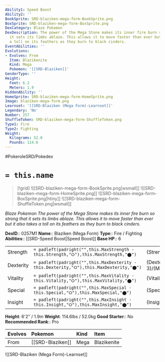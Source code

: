 ```yaml
---
Ability1: Speed Boost
Ability2: ''
BookSprite: SRD-blaziken-mega-form-BookSprite.png
BoxSprite: SRD-blaziken-mega-form-BoxSprite.png
DexCategory: Blaze Pokemon
DexDescription: The power of the Mega Stone makes its inner fire burn so strong that
  it sets its limbs ablaze. This allows it to move faster than ever but it also takes
  a toll on its feathers as they burn to black cinders.
EventAbilities: ''
Evolutions:
- Evolves: From
  Item: Blazikenite
  Kind: Mega
  Pokemon: '[[SRD-Blaziken]]'
GenderType: ''
Height:
  Feet: 6.2
  Meters: 1.9
HiddenAbility: ''
HomeSprite: SRD-blaziken-mega-form-HomeSprite.png
Image: blaziken-mega-form.png
Learnset: '[[SRD-Blaziken (Mega Form)-Learnset]]'
Legendary: 'No'
Number: 257
ShuffleToken: SRD-blaziken-mega-form-ShuffleToken.png
Type1: Fire
Type2: Fighting
Weight:
  Kilograms: 52.0
  Pounds: 114.6
---
```


#PokeroleSRD/Pokedex

# `= this.name`

> [!grid]
> ![[SRD-blaziken-mega-form-BookSprite.png|wsmall]]
> ![[SRD-blaziken-mega-form-HomeSprite.png]]
> ![[SRD-blaziken-mega-form-BoxSprite.png|htiny]]
> ![[SRD-blaziken-mega-form-ShuffleToken.png|wsmall]]


*Blaze Pokemon*
*The power of the Mega Stone makes its inner fire burn so strong that it sets its limbs ablaze. This allows it to move faster than ever but it also takes a toll on its feathers as they burn to black cinders.*

**DexID**:: 0257M1
**Name**:: Blaziken (Mega Form)
**Type**:: Fire / Fighting
**Abilities**:: [[SRD-Speed Boost|Speed Boost]]
**Base HP**:: 6

|           |                                                                                        |                                          |
| --------- | -------------------------------------------------------------------------------------- | ---------------------------------------- |
| Strength  | `= padleft(padright("",this.MaxStrength - this.Strength,"⭘"),this.MaxStrength,"⬤")`    | (Strength::4)/(MaxStrength::8)   |
| Dexterity | `= padleft(padright("",this.MaxDexterity - this.Dexterity,"⭘"),this.MaxDexterity,"⬤")` | (Dexterity:: 3)/(MaxDexterity::6) |
| Vitality  | `= padleft(padright("",this.MaxVitality - this.Vitality,"⭘"),this.MaxVitality,"⬤")`    | (Vitality::2)/(MaxVitality::5)   |
| Special   | `= padleft(padright("",this.MaxSpecial - this.Special,"⭘"),this.MaxSpecial,"⬤")`       | (Special::3)/(MaxSpecial::7)     |
| Insight   | `= padleft(padright("",this.MaxInsight - this.Insight,"⭘"),this.MaxInsight,"⬤")`       | (Insight::2)/(MaxInsight::5)     |

**Height**: 6'2" / 1.9m
**Weight**: 114.6lbs / 52.0kg
**Good Starter**:: No
**Recommended Rank**:: Pro

| Evolves   | Pokemon          | Kind   | Item        |
|:----------|:-----------------|:-------|:------------|
| From      | [[SRD-Blaziken]] | Mega   | Blazikenite |

![[SRD-Blaziken (Mega Form)-Learnset]]